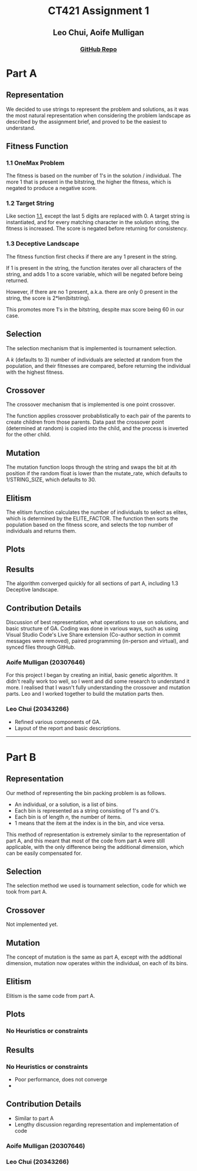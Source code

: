 <div align="center">
<h1> CT421 Assignment 1 </h1>
<h2> Leo Chui, Aoife Mulligan </h2>
<h3><a href="https://www.github.com/czz592/ct421-assignment/">GitHub Repo</a></h3>
</div>

# Part A

## Representation

We decided to use strings to represent the problem and solutions, as it was the most natural representation when considering the problem landscape as described by the assignment brief, and proved to be the easiest to understand.

## Fitness Function

### 1.1 OneMax Problem

The fitness is based on the number of 1's in the solution / individual. The more 1 that is present in the bitstring, the higher the fitness, which is negated to produce a negative score.

### 1.2 Target String

Like section [1.1](report.md#1.1%20onemax%20problem), except the last 5 digits are replaced with 0. A target string is instantiated, and for every matching character in the solution string, the fitness is increased. The score is negated before returning for consistency.

### 1.3 Deceptive Landscape

The fitness function first checks if there are any 1 present in the string.

If 1 is present in the string, the function iterates over all characters of the string, and adds 1 to a score variable, which will be negated before being returned. 

However, if there are no 1 present, a.k.a. there are only 0 present in the string, the score is 2*len(bitstring).

This promotes more 1's in the bitstring, despite max score being 60 in our case.

## Selection

The selection mechanism that is implemented is tournament selection. 

A $k$ (defaults to 3) number of individuals are selected at random from the population, and their fitnesses are compared, before returning the individual with the highest fitness.

## Crossover

The crossover mechanism that is implemented is one point crossover.

The function applies crossover probablistically to each pair of the parents to create children from those parents. Data past the crossover point (determined at random) is copied into the child, and the process is inverted for the other child.

## Mutation

The mutation function loops through the string and swaps the bit at $i$th position if the random float is lower than the mutate_rate, which defaults to 1/STRING_SIZE, which defaults to 30.

## Elitism

The elitism function calculates the number of individuals to select as elites, which is determined by the ELITE_FACTOR. The function then sorts the population based on the fitness score, and selects the top number of individuals and returns them.

## Plots



## Results

The algorithm converged quickly for all sections of part A, including 1.3 Deceptive landscape.

## Contribution Details

Discussion of best representation, what operations to use on solutions, and basic structure of GA. Coding was done in various ways, such as using Visual Studio Code's Live Share extension (Co-author section in commit messages were removed), paired programming (in-person and virtual), and synced files through GitHub. 

### Aoife Mulligan (20307646)

For this project I began by creating an initial, basic genetic algorithm. It didn't really work too well, so I went and did some research to understand it more. I realised that I wasn't fully understanding the crossover and mutation parts. Leo and I worked together to build the mutation parts then. 

### Leo Chui (20343266)

- Refined various components of GA.
- Layout of the report and basic descriptions.

---

# Part B

## Representation

Our method of representing the bin packing problem is as follows.

- An individual, or a solution, is a list of bins.
- Each bin is represented as a string consisting of 1's and 0's.
- Each bin is of length $n$, the number of items.
- 1 means that the item at the index is in the bin, and vice versa.

This method of representation is extremely similar to the representation of part A, and this meant that most of the code from part A were still applicable, with the only difference being the additional dimension, which can be easily compensated for.

## Selection

The selection method we used is tournament selection, code for which we took from part A.

## Crossover

Not implemented yet.

## Mutation

The concept of mutation is the same as part A, except with the addtional dimension, mutation now operates within the individual, on each of its bins.

## Elitism

Elitism is the same code from part A.

## Plots

### No Heuristics or constraints



## Results

### No Heuristics or constraints

- Poor performance, does not converge
- 

## Contribution Details

- Similar to part A
- Lengthy discussion regarding representation and implementation of code

### Aoife Mulligan (20307646)



### Leo Chui (20343266)


